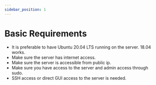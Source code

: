```yaml
---
sidebar_position: 1
---
```


# Basic Requirements

- It is preferable to have Ubuntu 20.04 LTS running on the server. 18.04 works.
- Make sure the server has internet access.
- Make sure the server is accessible from public ip.
- Make sure you have access to the server and admin access through sudo.
- SSH access or direct GUI access to the server is needed.
